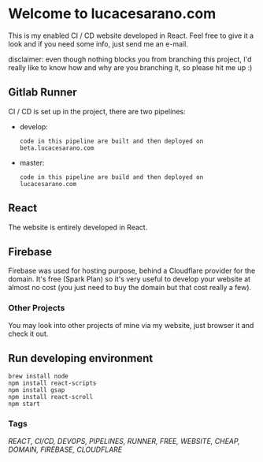 # Welcome to lucacesarano.com

This is my enabled CI / CD website developed in React. Feel free to give it a look and if you need some info, just send
me an e-mail.

disclaimer: even though nothing blocks you from branching this project, I'd really like to know how and why are you
branching it, so please hit me up :)

## Gitlab Runner

CI / CD is set up in the project, there are two pipelines:

- develop:

      code in this pipeline are built and then deployed on beta.lucacesarano.com
- master:

      code in this pipeline are build and then deployed on lucacesarano.com

## React

The website is entirely developed in React.

## Firebase

Firebase was used for hosting purpose, behind a Cloudflare provider for the domain. It's free (Spark Plan) so it's very
useful to develop your website at almost no cost (you just need to buy the domain but that cost really a few).

### Other Projects

You may look into other projects of mine via my website, just browser it and check it out.

## Run developing environment

    brew install node
    npm install react-scripts
    npm install gsap
    npm install react-scroll
    npm start

### Tags

*REACT, CI/CD, DEVOPS, PIPELINES, RUNNER, FREE, WEBSITE, CHEAP, DOMAIN, FIREBASE, CLOUDFLARE*
